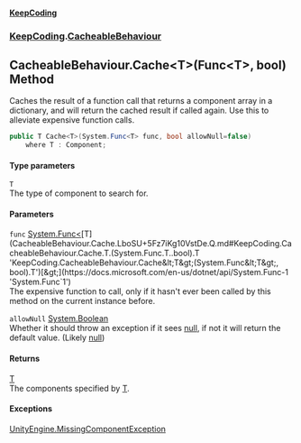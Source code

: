 #### [KeepCoding](index.md 'index')
### [KeepCoding](KeepCoding.md 'KeepCoding').[CacheableBehaviour](CacheableBehaviour.md 'KeepCoding.CacheableBehaviour')
## CacheableBehaviour.Cache&lt;T&gt;(Func&lt;T&gt;, bool) Method
Caches the result of a function call that returns a component array in a dictionary, and will return the cached result if called again. Use this to alleviate expensive function calls.  
```csharp
public T Cache<T>(System.Func<T> func, bool allowNull=false)
    where T : Component;
```
#### Type parameters
<a name='KeepCoding.CacheableBehaviour.Cache.T.(System.Func.T..bool).T'></a>
`T`  
The type of component to search for.
  
#### Parameters
<a name='KeepCoding.CacheableBehaviour.Cache.T.(System.Func.T..bool).func'></a>
`func` [System.Func&lt;](https://docs.microsoft.com/en-us/dotnet/api/System.Func-1 'System.Func`1')[T](CacheableBehaviour.Cache.LboSU+5Fz7iKg10VstDe.Q.md#KeepCoding.CacheableBehaviour.Cache.T.(System.Func.T..bool).T 'KeepCoding.CacheableBehaviour.Cache&lt;T&gt;(System.Func&lt;T&gt;, bool).T')[&gt;](https://docs.microsoft.com/en-us/dotnet/api/System.Func-1 'System.Func`1')  
The expensive function to call, only if it hasn't ever been called by this method on the current instance before.
  
<a name='KeepCoding.CacheableBehaviour.Cache.T.(System.Func.T..bool).allowNull'></a>
`allowNull` [System.Boolean](https://docs.microsoft.com/en-us/dotnet/api/System.Boolean 'System.Boolean')  
Whether it should throw an exception if it sees [null](https://docs.microsoft.com/en-us/dotnet/csharp/language-reference/keywords/null 'https://docs.microsoft.com/en-us/dotnet/csharp/language-reference/keywords/null'), if not it will return the default value. (Likely [null](https://docs.microsoft.com/en-us/dotnet/csharp/language-reference/keywords/null 'https://docs.microsoft.com/en-us/dotnet/csharp/language-reference/keywords/null'))
  
#### Returns
[T](CacheableBehaviour.Cache.LboSU+5Fz7iKg10VstDe.Q.md#KeepCoding.CacheableBehaviour.Cache.T.(System.Func.T..bool).T 'KeepCoding.CacheableBehaviour.Cache&lt;T&gt;(System.Func&lt;T&gt;, bool).T')  
The components specified by [T](CacheableBehaviour.Cache.LboSU+5Fz7iKg10VstDe.Q.md#KeepCoding.CacheableBehaviour.Cache.T.(System.Func.T..bool).T 'KeepCoding.CacheableBehaviour.Cache&lt;T&gt;(System.Func&lt;T&gt;, bool).T').
#### Exceptions
[UnityEngine.MissingComponentException](https://docs.microsoft.com/en-us/dotnet/api/UnityEngine.MissingComponentException 'UnityEngine.MissingComponentException')  
